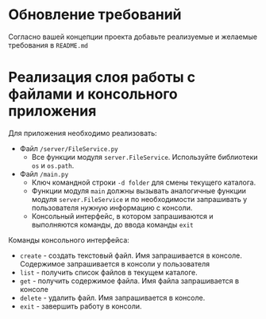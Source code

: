 
# Обновление требований

Согласно вашей концепции проекта добавьте реализуемые и желаемые требования в `README.md`

# Реализация слоя работы с файлами и консольного приложения

Для приложения необходимо реализовать:

- Файл `/server/FileService.py`
  - Все функции модуля `server.FileService`. Используйте библиотеки `os` и `os.path`.
- Файл `/main.py`
  - Ключ командной строки `-d folder` для смены текущего каталога.
  - Функции модуля `main` должны вызывать аналогичные функции модуля `server.FileService` и по необходимости запрашивать у пользователя нужную информацию с консоли.
  - Консольный интерфейс, в котором запрашиваются и выполняются команды, до ввода команды `exit`

Команды консольного интерфейса:

- `create` - создать текстовый файл.
  Имя запрашивается в консоле.
  Содержимое запрашивается в консоли у пользователя
- `list` - получить список файлов в текущем каталоге.
- `get` - получить содержимое файла. 
  Имя файла запрашивается в консоле
- `delete` - удалить файл.
  Имя запрашивается в консоле.
- `exit` - завершить работу в консоли.
